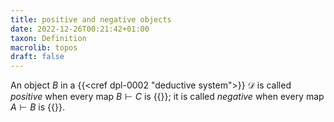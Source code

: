 ```yaml
---
title: positive and negative objects
date: 2022-12-26T00:21:42+01:00
taxon: Definition
macrolib: topos
draft: false
---
```


An object $B$ in a {{<cref dpl-0002 "deductive system">}} $\mathcal{D}$ is called *positive* when every map
$B\vdash C$ is {{<cref dpl-0004 linear>}}; it is called
*negative* when every map $A\vdash B$ is {{<cref dpl-0004 thunkable>}}.
